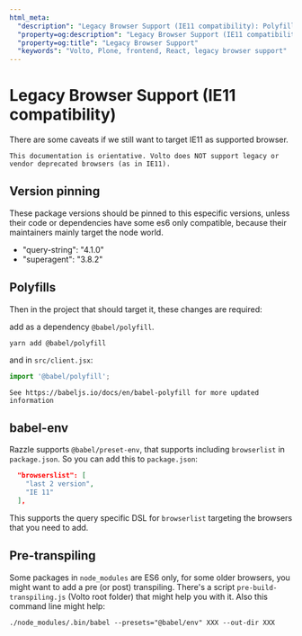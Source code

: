 ```yaml
---
html_meta:
  "description": "Legacy Browser Support (IE11 compatibility): Polyfills, babel-env, Pre-transpiling"
  "property=og:description": "Legacy Browser Support (IE11 compatibility): Polyfills, babel-env, Pre-transpiling"
  "property=og:title": "Legacy Browser Support"
  "keywords": "Volto, Plone, frontend, React, legacy browser support"
---
```


# Legacy Browser Support (IE11 compatibility)

There are some caveats if we still want to target IE11 as supported browser.

```{important}
This documentation is orientative. Volto does NOT support legacy or vendor deprecated browsers (as in IE11).
```

## Version pinning

These package versions should be pinned to this especific versions, unless
their code or dependencies have some es6 only compatible, because their
maintainers mainly target the node world.

* "query-string": "4.1.0"
* "superagent": "3.8.2"

## Polyfills

Then in the project that should target it, these changes are required:

add as a dependency `@babel/polyfill`.

    yarn add @babel/polyfill

and in `src/client.jsx`:

```js
import '@babel/polyfill';
```

```{seealso}
See https://babeljs.io/docs/en/babel-polyfill for more updated information
```

## babel-env

Razzle supports `@babel/preset-env`, that supports including `browserlist` in
`package.json`. So you can add this to `package.json`:

```json
  "browserslist": [
    "last 2 version",
    "IE 11"
  ],
```

This supports the query specific DSL for `browserlist` targeting the browsers
that you need to add.

## Pre-transpiling

Some packages in `node_modules` are ES6 only, for some older browsers, you might want to add a pre (or post) transpiling. There's a script `pre-build-transpiling.js` (Volto root folder) that might help you with it. Also this command line might help:

    ./node_modules/.bin/babel --presets="@babel/env" XXX --out-dir XXX
